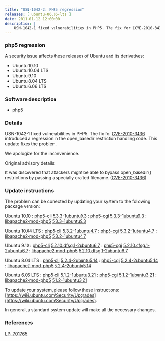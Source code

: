 ```yaml
---
title: "USN-1042-2: PHP5 regression"
releases: [ ubuntu-06.06-lts ]
date: 2011-01-12 12:00:00
description: |
    USN-1042-1 fixed vulnerabilities in PHP5. The fix for [CVE-2010-3436](http://people.ubuntu.com/~ubuntu-security/cve/CVE-2010-3436) introduced a regression in the open_basedir restriction handling code. This update fixes the problem.
--- 
```

 
### php5 regression

A security issue affects these releases of Ubuntu and its derivatives:

* Ubuntu 10.10
* Ubuntu 10.04 LTS
* Ubuntu 9.10
* Ubuntu 8.04 LTS
* Ubuntu 6.06 LTS

### Software description

* php5 

### Details

USN-1042-1 fixed vulnerabilities in PHP5. The fix for [CVE-2010-3436](http://people.ubuntu.com/~ubuntu-security/cve/CVE-2010-3436) introduced a regression in the open_basedir restriction handling code. This update fixes the problem.

We apologize for the inconvenience.

Original advisory details:

 It was discovered that attackers might be able to bypass open_basedir() restrictions by passing a specially crafted filename. ([CVE-2010-3436](http://people.ubuntu.com/~ubuntu-security/cve/CVE-2010-3436)) 

### Update instructions

The problem can be corrected by updating your system to the following package version:

Ubuntu 10.10
 : [php5-cli](https://launchpad.net/ubuntu/+source/php5) <span> [5.3.3-1ubuntu9.3](https://launchpad.net/ubuntu/+source/php5/5.3.3-1ubuntu9.3) </span> 
 : [php5-cgi](https://launchpad.net/ubuntu/+source/php5) <span> [5.3.3-1ubuntu9.3](https://launchpad.net/ubuntu/+source/php5/5.3.3-1ubuntu9.3) </span> 
 : [libapache2-mod-php5](https://launchpad.net/ubuntu/+source/php5) <span> [5.3.3-1ubuntu9.3](https://launchpad.net/ubuntu/+source/php5/5.3.3-1ubuntu9.3) </span> 

Ubuntu 10.04 LTS
 : [php5-cli](https://launchpad.net/ubuntu/+source/php5) <span> [5.3.2-1ubuntu4.7](https://launchpad.net/ubuntu/+source/php5/5.3.2-1ubuntu4.7) </span> 
 : [php5-cgi](https://launchpad.net/ubuntu/+source/php5) <span> [5.3.2-1ubuntu4.7](https://launchpad.net/ubuntu/+source/php5/5.3.2-1ubuntu4.7) </span> 
 : [libapache2-mod-php5](https://launchpad.net/ubuntu/+source/php5) <span> [5.3.2-1ubuntu4.7](https://launchpad.net/ubuntu/+source/php5/5.3.2-1ubuntu4.7) </span> 

Ubuntu 9.10
 : [php5-cli](https://launchpad.net/ubuntu/+source/php5) <span> [5.2.10.dfsg.1-2ubuntu6.7](https://launchpad.net/ubuntu/+source/php5/5.2.10.dfsg.1-2ubuntu6.7) </span> 
 : [php5-cgi](https://launchpad.net/ubuntu/+source/php5) <span> [5.2.10.dfsg.1-2ubuntu6.7](https://launchpad.net/ubuntu/+source/php5/5.2.10.dfsg.1-2ubuntu6.7) </span> 
 : [libapache2-mod-php5](https://launchpad.net/ubuntu/+source/php5) <span> [5.2.10.dfsg.1-2ubuntu6.7](https://launchpad.net/ubuntu/+source/php5/5.2.10.dfsg.1-2ubuntu6.7) </span> 

Ubuntu 8.04 LTS
 : [php5-cli](https://launchpad.net/ubuntu/+source/php5) <span> [5.2.4-2ubuntu5.14](https://launchpad.net/ubuntu/+source/php5/5.2.4-2ubuntu5.14) </span> 
 : [php5-cgi](https://launchpad.net/ubuntu/+source/php5) <span> [5.2.4-2ubuntu5.14](https://launchpad.net/ubuntu/+source/php5/5.2.4-2ubuntu5.14) </span> 
 : [libapache2-mod-php5](https://launchpad.net/ubuntu/+source/php5) <span> [5.2.4-2ubuntu5.14](https://launchpad.net/ubuntu/+source/php5/5.2.4-2ubuntu5.14) </span> 

Ubuntu 6.06 LTS
 : [php5-cli](https://launchpad.net/ubuntu/+source/php5) <span> [5.1.2-1ubuntu3.21](https://launchpad.net/ubuntu/+source/php5/5.1.2-1ubuntu3.21) </span> 
 : [php5-cgi](https://launchpad.net/ubuntu/+source/php5) <span> [5.1.2-1ubuntu3.21](https://launchpad.net/ubuntu/+source/php5/5.1.2-1ubuntu3.21) </span> 
 : [libapache2-mod-php5](https://launchpad.net/ubuntu/+source/php5) <span> [5.1.2-1ubuntu3.21](https://launchpad.net/ubuntu/+source/php5/5.1.2-1ubuntu3.21) </span> 

To update your system, please follow these instructions: [https://wiki.ubuntu.com/Security/Upgrades](https://wiki.ubuntu.com/Security/Upgrades).

In general, a standard system update will make all the necessary changes. 

### References

 [LP: 701765](https://launchpad.net/bugs/701765)
 
